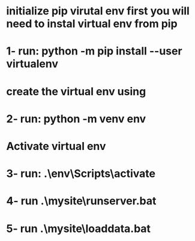 # initialize pip virutal env first you will need to instal virtual env from pip

# 1- run: python -m pip install --user virtualenv

# create the virtual env using

# 2- run: python -m venv env

# Activate virtual env

# 3- run: .\env\Scripts\activate

# 4- run .\mysite\runserver.bat

# 5- run .\mysite\loaddata.bat
